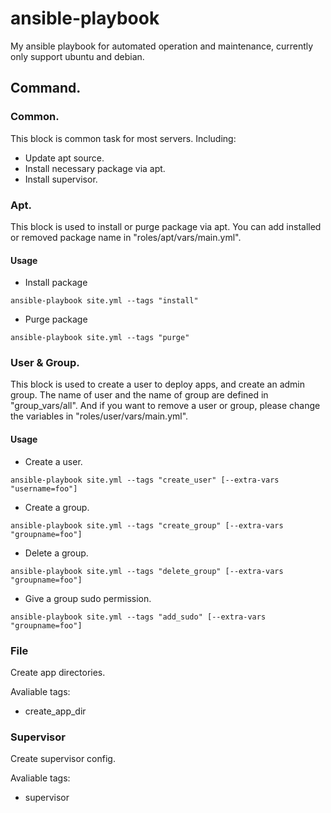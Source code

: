 # ansible-playbook
My ansible playbook for automated operation and maintenance, currently only support
ubuntu and debian.

## Command.

### Common.

This block is common task for most servers. Including:

+ Update apt source.
+ Install necessary package via apt.
+ Install supervisor.

### Apt.

This block is used to install or purge package via apt. You can add installed or removed package name in
"roles/apt/vars/main.yml".

#### Usage

+ Install package

```
ansible-playbook site.yml --tags "install"
```

+ Purge package

```
ansible-playbook site.yml --tags "purge"
```

### User & Group.

This block is used to create a user to deploy apps, and create an admin group.
The name of user and the name of group are defined in "group_vars/all". And if you want to
remove a user or group, please change the variables in "roles/user/vars/main.yml".

#### Usage

+ Create a user.

```
ansible-playbook site.yml --tags "create_user" [--extra-vars "username=foo"]
```

+ Create a group.

```
ansible-playbook site.yml --tags "create_group" [--extra-vars "groupname=foo"]
```

+ Delete a group.

```
ansible-playbook site.yml --tags "delete_group" [--extra-vars "groupname=foo"]
```

+ Give a group sudo permission.

```
ansible-playbook site.yml --tags "add_sudo" [--extra-vars "groupname=foo"]
```

### File

Create app directories.

Avaliable tags:

+ create_app_dir

### Supervisor

Create supervisor config.

Avaliable tags:

+ supervisor
